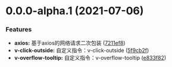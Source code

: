 # 0.0.0-alpha.1 (2021-07-06)


### Features

* **axios:** 基于axios的网络请求二次包装 ([7211ef8](https://github.com/YisenFE/vue-publish-pkg/commit/7211ef832e9cb0a4615d595faa4ce3f3718955ed))
* **v-click-outside:** 自定义指令：v-click-outside ([5f9cb2f](https://github.com/YisenFE/vue-publish-pkg/commit/5f9cb2fbf9f04911c93498f05b77a8bb1f392b26))
* **v-overflow-tooltip:** 自定义指令：v-overflow-tooltip ([e833f82](https://github.com/YisenFE/vue-publish-pkg/commit/e833f8242a22c913e6b3e9ab574d0effae73221d))



